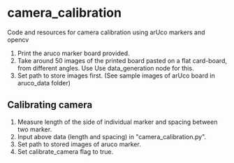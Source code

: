 # camera_calibration
Code and resources for camera calibration using arUco markers and opencv 

1. Print the aruco marker board provided.
2. Take around 50 images of the printed board pasted on a flat card-board, from different angles. Use Use data_generation node for this.
3. Set path to store images first.
(See sample images of arUco board in aruco_data folder)

## Calibrating camera
1. Measure length of the side of individual marker and spacing between two marker.
2. Input above data (length and spacing) in "camera_calibration.py".
3. Set path to stored images of aruco marker.
4. Set calibrate_camera flag to true.


